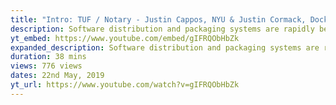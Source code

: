 ```yaml
---
title: "Intro: TUF / Notary - Justin Cappos, NYU & Justin Cormack, Docker"
description: Software distribution and packaging systems are rapidly becoming the weak link in the software lifecycle. This talk provides an accessible overview of two CNCF projects (Notary and TUF), that provide what has...
yt_embed: https://www.youtube.com/embed/gIFRQObHbZk
expanded_description: Software distribution and packaging systems are rapidly becoming the weak link in the software lifecycle. This talk provides an accessible overview of two CNCF projects (Notary and TUF), that provide what has been roundly described as the most secure mechanism for distributing software. Notary, which implements the TUF specification, signs and transparently validates metadata to enable the system to recover from the compromise of servers, theft of keys, insider attacks, etc. Notary / TUF are surprisingly easy to use and used to provide cutting edge security not only across major cloud companies, but a diverse set of adopters, including automobiles. WARNING- Attending this talk may cause (justifiable) fear in the software update mechanism on your devices!
duration: 38 mins
views: 776 views
dates: 22nd May, 2019
yt_url: https://www.youtube.com/watch?v=gIFRQObHbZk
---
```

